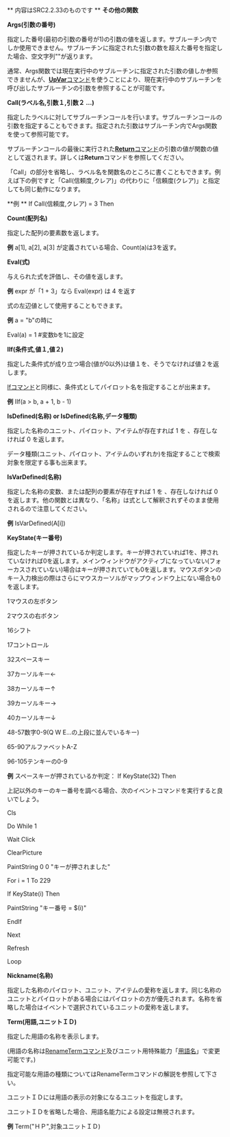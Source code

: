 ** 内容はSRC2.2.33のものです **
**その他の関数**

**Args(引数の番号)**

指定した番号(最初の引数の番号が1)の引数の値を返します。サブルーチン内でしか使用できません。サブルーチンに指定された引数の数を超えた番号を指定した場合、空文字列""が返ります。

通常、Args関数では現在実行中のサブルーチンに指定された引数の値しか参照できませんが、[**UpVar**コマンド](UpVarコマンド.md)を使うことにより、現在実行中のサブルーチンを呼び出したサブルーチンの引数を参照することが可能です。

**Call(ラベル名,引数１,引数２ …)**

指定したラベルに対してサブルーチンコールを行います。サブルーチンコールの引数を指定することもできます。指定された引数はサブルーチン内でArgs関数を使って参照可能です。

サブルーチンコールの最後に実行された[**Return**コマンド](Returnコマンド.md)の引数の値が関数の値として返されます。詳しくは**Return**コマンドを参照してください。

「Call」の部分を省略し、ラベル名を関数名のところに書くこともできます。例えば下の例ですと「Call(信頼度,クレア)」の代わりに「信頼度(クレア)」と指定しても同じ動作になります。

**例 ** If Call(信頼度,クレア) = 3 Then

**Count(配列名)**

指定した配列の要素数を返します。

**例** a[1], a[2], a[3] が定義されている場合、Count(a)は3を返す。

**Eval(式)**

与えられた式を評価し、その値を返します。

**例** expr が「1 + 3」なら Eval(expr) は 4 を返す

式の左辺値として使用することもできます。

**例** a = "b"の時に

Eval(a) = 1 #変数bを1に設定

**IIf(条件式,値１,値２)**

指定した条件式が成り立つ場合(値が0以外)は値１を、そうでなければ値２を返します。

[Ifコマンド](Ifコマンド.md)と同様に、条件式としてパイロット名を指定することが出来ます。

**例** IIf(a &gt; b, a + 1, b - 1)

**IsDefined(名称) or IsDefined(名称,データ種類)**

指定した名称のユニット、パイロット、アイテムが存在すれば 1 を 、存在しなければ 0 を返します。

データ種類(ユニット、パイロット、アイテムのいずれか)を指定することで検索対象を限定する事も出来ます。

**IsVarDefined(名称)**

指定した名称の変数、または配列の要素が存在すれば 1 を 、存在しなければ 0 を返します。他の関数とは異なり、「名称」は式として解釈されずそのまま使用されるので注意してください。

**例** IsVarDefined(A[i])

**KeyState(キー番号)**

指定したキーが押されているか判定します。キーが押されていれば1を、押されていなければ0を返します。メインウィンドウがアクティブになっていない(フォーカスされていない)場合はキーが押されていても0を返します。マウスボタンのキー入力検出の際はさらにマウスカーソルがマップウィンドウ上にない場合も0を返します。

1マウスの左ボタン

2マウスの右ボタン

16シフト

17コントロール

32スペースキー

37カーソルキー←

38カーソルキー↑

39カーソルキー→

40カーソルキー↓

48-57数字0-9(Q W E…の上段に並んでいるキー)

65-90アルファベットA-Z

96-105テンキーの0-9

**例** スペースキーが押されているか判定： If KeyState(32) Then

上記以外のキーのキー番号を調べる場合、次のイベントコマンドを実行すると良いでしょう。

Cls

Do While 1

Wait Click

ClearPicture

PaintString 0 0 "キーが押されました"

For i = 1 To 229

If KeyState(i) Then

PaintString "キー番号 = $(i)"

EndIf

Next

Refresh

Loop

**Nickname(名称)**

指定した名称のパイロット、ユニット、アイテムの愛称を返します。同じ名称のユニットとパイロットがある場合にはパイロットの方が優先されます。名称を省略した場合はイベントで選択されているユニットの愛称を返します。

**Term(用語,ユニットＩＤ)**

指定した用語の名称を表示します。

(用語の名称は[RenameTermコマンド](RenameTermコマンド.md)及びユニット用特殊能力「[用語名](その他の特殊能力.md)」で変更可能です。)

指定可能な用語の種類についてはRenameTermコマンドの解説を参照して下さい。

ユニットＩＤには用語の表示の対象になるユニットを指定します。

ユニットＩＤを省略した場合、用語名能力による設定は無視されます。

**例** Term("ＨＰ",対象ユニットＩＤ)
